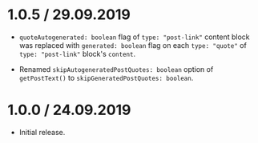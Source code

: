 1.0.5 / 29.09.2019
===================

* `quoteAutogenerated: boolean` flag of `type: "post-link"` content block was replaced with `generated: boolean` flag on each `type: "quote"` of `type: "post-link"` block's `content`.

* Renamed `skipAutogeneratedPostQuotes: boolean` option of `getPostText()` to `skipGeneratedPostQuotes: boolean`.

1.0.0 / 24.09.2019
===================

* Initial release.